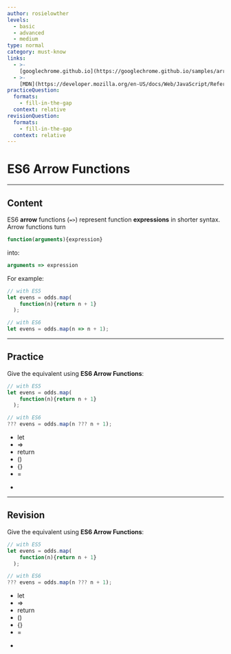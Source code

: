 ```yaml
---
author: rosielowther
levels:
  - basic
  - advanced
  - medium
type: normal
category: must-know
links:
  - >-
    [googlechrome.github.io](https://googlechrome.github.io/samples/arrows-es6/){website}
  - >-
    [MDN](https://developer.mozilla.org/en-US/docs/Web/JavaScript/Reference/Functions/Arrow_functions){website}
practiceQuestion:
  formats:
    - fill-in-the-gap
  context: relative
revisionQuestion:
  formats:
    - fill-in-the-gap
  context: relative
---
```


# ES6 Arrow Functions


---

## Content

ES6 **arrow** functions (`=>`) represent function **expressions** in shorter syntax. Arrow functions turn 
```javascript
function(arguments){expression}
```
into:
```javascript
arguments => expression
```

For example:
```javascript
// with ES5
let evens = odds.map(
    function(n){return n + 1}
  );

// with ES6
let evens = odds.map(n => n + 1);
```

---

## Practice

Give the equivalent using **ES6 Arrow Functions**:
```javascript
// with ES5
let evens = odds.map(
    function(n){return n + 1}
  );

// with ES6
??? evens = odds.map(n ??? n + 1);
```

- let
- =>
- return
- ()
- {}
- =
- >


---

## Revision

Give the equivalent using **ES6 Arrow Functions**:
```javascript
// with ES5
let evens = odds.map(
    function(n){return n + 1}
  );

// with ES6
??? evens = odds.map(n ??? n + 1);
```

- let
- =>
- return
- ()
- {}
- =
- >
 
